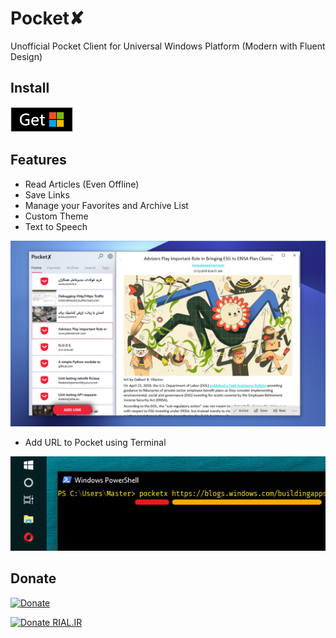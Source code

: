# Pocket✘

Unofficial Pocket Client for Universal Windows Platform (Modern with Fluent Design)

## Install

[![MS Store](./Assets/msstore.png)](https://www.microsoft.com/store/apps/9NDT5N34SR2P?ocid=badge)

## Features

* Read Articles (Even Offline)
* Save Links
* Manage your Favorites and Archive List
* Custom Theme
* Text to Speech

![Screenshot](./Assets/Screenshot.png)

* Add URL to Pocket using Terminal

![Add Pocket](./Assets/cl.png)

## Donate

[![Donate](https://www.buymeacoffee.com/assets/img/custom_images/orange_img.png)](https://buymeacoff.ee/XrTW5YQDy)

[![Donate RIAL.IR](https://img.shields.io/badge/donate-IRAN-blue.svg)](https://www.payping.ir/yazdipour)